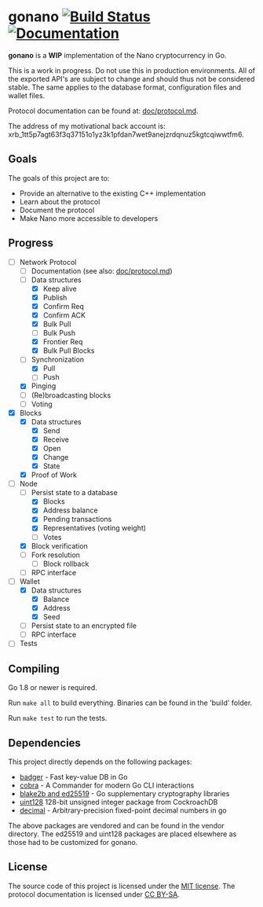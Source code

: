 # gonano [![Build Status](https://travis-ci.org/alexbakker/gonano.svg?branch=master)](https://travis-ci.org/alexbakker/gonano) [![Documentation](https://godoc.org/github.com/alexbakker/gonano?status.svg)](https://godoc.org/github.com/alexbakker/gonano) 

__gonano__ is a __WIP__ implementation of the Nano cryptocurrency in Go.

This is a work in progress. Do not use this in production environments. All of
the exported API's are subject to change and should thus not be considered
stable. The same applies to the database format, configuration files and wallet
files.

Protocol documentation can be found at: [doc/protocol.md](doc/protocol.md).

The address of my motivational back account is:
xrb_1tt5p7agt63f3q37151o1yz3k1pfdan7wet9anejzrdqnuz5kgtcqiwwtfm6.

## Goals

The goals of this project are to:
- Provide an alternative to the existing C++ implementation
- Learn about the protocol
- Document the protocol
- Make Nano more accessible to developers

## Progress

- [ ] Network Protocol
  - [ ] Documentation (see also: [doc/protocol.md](doc/protocol.md))
  - [ ] Data structures
    - [x] Keep alive
    - [x] Publish
    - [x] Confirm Req
    - [x] Confirm ACK
    - [x] Bulk Pull
    - [ ] Bulk Push
    - [x] Frontier Req
    - [x] Bulk Pull Blocks
  - [ ] Synchronization
    - [x] Pull
    - [ ] Push
  - [x] Pinging
  - [ ] (Re)broadcasting blocks
  - [ ] Voting
- [x] Blocks
  - [x] Data structures
    - [x] Send
    - [x] Receive
    - [x] Open
    - [x] Change
    - [x] State
  - [x] Proof of Work
- [ ] Node
  - [ ] Persist state to a database
    - [x] Blocks
    - [x] Address balance
    - [x] Pending transactions
    - [x] Representatives (voting weight)
    - [ ] Votes
  - [x] Block verification
  - [ ] Fork resolution
    - [ ] Block rollback
  - [ ] RPC interface
- [ ] Wallet
  - [x] Data structures
    - [x] Balance
    - [x] Address
    - [x] Seed
  - [ ] Persist state to an encrypted file
  - [ ] RPC interface
- [ ] Tests

## Compiling

Go 1.8 or newer is required.

Run ``make all`` to build everything. Binaries can be found in the 'build'
folder.

Run ``make test`` to run the tests.

## Dependencies

This project directly depends on the following packages:
- [badger](https://github.com/dgraph-io/badger) - Fast key-value DB in Go
- [cobra](https://github.com/spf13/cobra) - A Commander for modern Go CLI interactions
- [blake2b and ed25519](https://go.googlesource.com/crypto) - Go supplementary
  cryptography libraries
- [uint128](https://github.com/cockroachdb/cockroach/blob/master/pkg/util/uint128)
  128-bit unsigned integer package from CockroachDB
- [decimal](https://github.com/shopspring/decimal) - Arbitrary-precision
  fixed-point decimal numbers in go

The above packages are vendored and can be found in the vendor directory. The
ed25519 and uint128 packages are placed elsewhere as those had to be customized
for gonano.

## License

The source code of this project is licensed under the [MIT license](LICENSE).
The protocol documentation is licensed under [CC BY-SA](doc/LICENSE).
